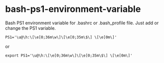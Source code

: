 # bash-ps1-environment-variable
Bash PS1 environment variable for .bashrc or .bash_profile file.  Just add or change the PS1 variable.

```
PS1='\u@\h:\[\e[0;36m\w\]\[\e[0;35m\$\] \[\e[0m\]'
```
or
```
export PS1='\u@\h:\[\e[0;36m\w\]\[\e[0;35m\$\] \[\e[0m\]'
```
